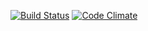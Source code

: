 [![Build Status](https://travis-ci.org/ssylvand/wadror.png)](https://travis-ci.org/ssylvand/wadror)
[![Code Climate](https://codeclimate.com/github/ssylvand/wadror.png)](https://codeclimate.com/github/ssylvand/wadror)